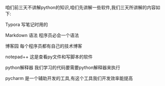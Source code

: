 咱们前三天不讲解python的知识,咱们先讲解一些软件,我们三天所讲解的内容如下:



Typora 写笔记时用的

Markdown 语法 程序员必会一个语法

博客园  每个程序员都有自己的技术博客

notepad++ 这是查看py文件和写脚本的软件

python解释器 我们学习的代码要需要python解释器来执行

pycharm 是一个辅助开发的工具,有这个工具我们开发效率能提高


